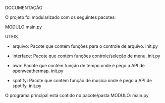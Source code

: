DOCUMENTAÇÃO

O projeto foi modularizado com os seguintes pacotes:

MODULO
main.py

UTEIS
- arquivo: Pacote que contém funções para o controle de arquivo.
init.py

- interface: Pacote que contém funções controle/seleção de menu.
init.py

- own: Pacote que contém função de tempo onde é pego a API de openweathermap.
init.py

- spotify: Pacote que contém função de musica onde é pego a API de spotify.
init.py

O programa principal está contido no pacote/pasta MODULO: main.py
